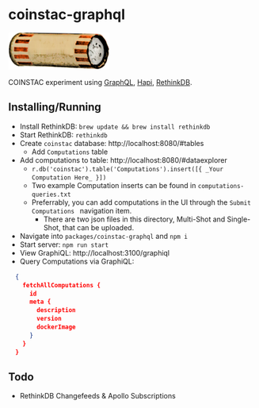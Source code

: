 # coinstac-graphql

<img src="https://raw.githubusercontent.com/MRN-Code/coinstac/master/img/coinstac.png" height="75px">

COINSTAC experiment using [GraphQL](http://graphql.org/), [Hapi](https://hapijs.com/), [RethinkDB](https://www.rethinkdb.com/).

## Installing/Running

  * Install RethinkDB: `brew update && brew install rethinkdb`
  * Start RethinkDB: `rethinkdb`
  * Create `coinstac` database: http://localhost:8080/#tables
    * Add `Computations` table
  * Add computations to table: http://localhost:8080/#dataexplorer
    * `r.db('coinstac').table('Computations').insert([{ _Your Computation Here_ }])`
    * Two example Computation inserts can be found in `computations-queries.txt`
    * Preferrably, you can add computations in the UI through the `Submit Computations ` navigation item.
      * There are two json files in this directory, Multi-Shot and Single-Shot, that can be uploaded.
  * Navigate into `packages/coinstac-graphql` and `npm i`
  * Start server: `npm run start`
  * View GraphiQL: http://localhost:3100/graphiql
  * Query Computations via GraphiQL:
  ```json 
    {
      fetchAllComputations {
        id
        meta {
          description
          version
          dockerImage
        }
      }
    }
  ```

## Todo
  * RethinkDB Changefeeds & Apollo Subscriptions
